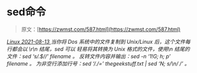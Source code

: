 <!--yml
category: 未分类
date: 0001-01-01 00:00:00
--->

# sed命令

> 原文：[https://zwmst.com/587.html](https://zwmst.com/587.html)

   [ *Linux* ](https://zwmst.com/linux)*[ <time datetime="2021-08-14T07:36:26+08:00"> 2021-08-13 </time> ](https://zwmst.com/587.html)  当你将 Dos 系统中的文件复制到 Unix/Linux 后，这个文件每行都会以 \r\n 结尾，sed 可以 轻易将其转换为 Unix 格式的文件，使用\n 结尾的文件：sed ‘s/.$//’ filename 。
反转文件内容并输出：sed -n ‘1!G; h; p’ filename 。
为非空行添加行号：sed ‘/./=’ thegeekstuff.txt | sed ‘N; s/\n/ /’ 。*